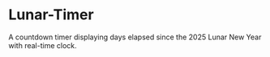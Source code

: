 # Lunar-Timer
A countdown timer displaying days elapsed since the 2025 Lunar New Year with real-time clock.
